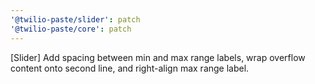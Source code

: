 ```yaml
---
'@twilio-paste/slider': patch
'@twilio-paste/core': patch
---
```


[Slider] Add spacing between min and max range labels, wrap overflow content onto second line, and right-align max range label.
